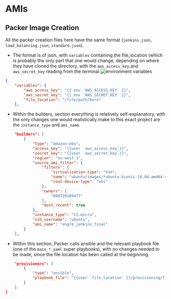# AMIs

## Packer Image Creation

All the packer creation files here have the same format (`jenkins.json`, `load_balancing.json`, `standard.json`).

* The format is of json, with `variables` containing the file_location (which is probably the only part that one would change, depending on where they have cloned the directory, with the `aws_access_key` and `aws_secret_key` reading from the terminal ![environment variables](https://wiki.archlinux.org/index.php/Environment_variables)
```json
{
	"variables": {
		"aws_access_key": "{{ env `AWS_ACCESS_KEY` }}",
		"aws_secret_key": "{{ env `AWS_SECRET_KEY` }}",
		"file_location": "/file/path/here"
	},
```

* Within the builders, section everything is relatively self-explanatory, with the only changes one would realistically make to this exact project are the `instance_type` and `ami_name`.
```json
	"builders": [
		{
			"type": "amazon-ebs",
			"access_key": "{{user `aws_access_key`}}",
			"secret_key": "{{user `aws_secret_key`}}",
			"region": "eu-west-1",
			"source_ami_filter": {
				"filters": {
					"virtualization-type": "hvm",
					"name": "ubuntu/images/*ubuntu-bionic-18.04-amd64-server-*",
					"root-device-type": "ebs"
				},
				"owners": [
					"099720109477"
				],
				"most_recent": true
			},
			"instance_type": "t2.micro",
			"ssh_username": "ubuntu",
			"ami_name": "eng74_jenkins_final"
		}
	],
```

* Within this section, Packer calls ansible and the relevant playbook file (one of the `main_*.yaml` super playbooks), with no changes needed to be made, since the file location has been called at the beginning.
```json
	"provisioners": [
		{
			"type": "ansible",
			"playbook_file": "{{user `file_location` }}/provisioning/file_name.yaml"
		}
	]
}
```
